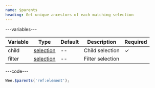 ```yaml
---
name: $parents
heading: Get unique ancestors of each matching selection
---
```


---variables---

| Variable | Type | Default | Description | Required |
| -- | -- | -- | -- | -- |
| child | [selection](/script#selection) | -- | Child selection | ✓ |
| filter | [selection](/script#selection) | -- | Filter selection ||

---code---

```javascript
Wee.$parents('ref:element');
```